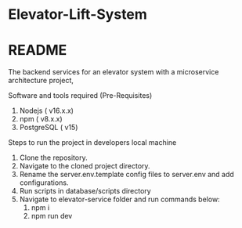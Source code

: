 # Elevator-Lift-System

# README #
The backend services for an elevator system with a microservice architecture project, 

Software and tools required (Pre-Requisites)
1. Nodejs ( v16.x.x)
2. npm ( v8.x.x)
3. PostgreSQL ( v15)

Steps to run the project in developers local machine
1. Clone the repository.
2. Navigate to the cloned project directory.
4. Rename the server.env.template config files to server.env and add configurations.
5. Run scripts in database/scripts directory
6. Navigate to elevator-service folder and run commands below: 
   1. npm i 
   2. npm run dev